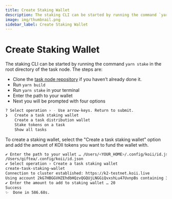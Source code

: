 ```yaml
---
title: Create Staking Wallet
description: The staking CLI can be started by running the command `yarn stake` in the root directory of the task node.
image: img/thumbnail.png
sidebar_label: Create Staking Wallet
---
```


# Create Staking Wallet

The staking CLI can be started by running the command `yarn stake` in the root directory of the task node. The steps are:

- Clone the [task node repository](https://gitlab.com/koii-network/task-node) if you haven’t already done it.
- Run `yarn build`
- Run `yarn stake` in your terminal
- Enter the path to your wallet
- Next you will be prompted with four options&#x20;

```bash
? Select operation › - Use arrow-keys. Return to submit.
❯   Create a task staking wallet
    Create a task distribution wallet
    Stake tokens on a task
    Show all tasks
```

To create a staking wallet, select the "Create a task staking wallet" option and add the amount of KOII tokens you want to fund the wallet with.

```bash
✔ Enter the path to your wallet … /Users/<YOUR_HOME>/.config/koii/id.json
/Users/giftea/.config/koii/id.json
✔ Select operation › Create a task staking wallet
create-task-staking-wallet
Connection to cluster established: https://k2-testnet.koii.live
Using account 2kG7HBGGVHZEhdbHQzvQGQUjLNGGiQvxshLu47UvnpBs containing 379.99414788 KOII to pay for fees
✔ Enter the amount to add to staking wallet … 20
Success
✨  Done in 586.68s.
```
